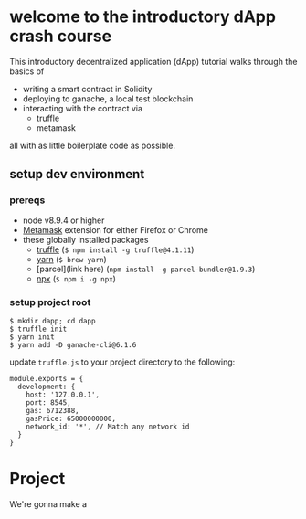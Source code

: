 # welcome to the introductory dApp crash course

This introductory decentralized application (dApp) tutorial walks through the basics of

- writing a smart contract in Solidity
- deploying to ganache, a local test blockchain
- interacting with the contract via
	- truffle
	- metamask

all with as little boilerplate code as possible.

## setup dev environment

### prereqs

- node v8.9.4 or higher
- [Metamask](https://metamask.io) extension for either Firefox or Chrome
- these globally installed packages
  - [truffle](https://truffleframework.com) (`$ npm install -g truffle@4.1.11`)
  - [yarn](https://yarnpkg.com/en/) (`$ brew yarn`)
  - [parcel](link here) (`npm install -g parcel-bundler@1.9.3`)
  - [npx](https://www.npmjs.com/package/npx) (`$ npm i -g npx`)

### setup project root

```
$ mkdir dapp; cd dapp
$ truffle init
$ yarn init
$ yarn add -D ganache-cli@6.1.6
```

update `truffle.js` to your project directory to the following:
```
module.exports = {
  development: {
    host: '127.0.0.1',
    port: 8545,
    gas: 6712388,
    gasPrice: 65000000000,
    network_id: '*', // Match any network id
  }
}

```

# Project

We're gonna make a
